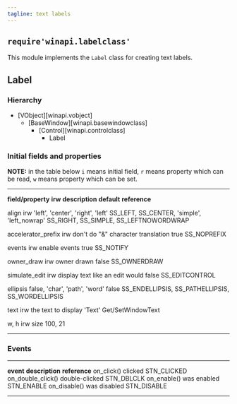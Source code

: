 ```yaml
---
tagline: text labels
---
```


## `require'winapi.labelclass'`

This module implements the `Label` class for creating text labels.

## Label

### Hierarchy

* [VObject][winapi.vobject]
	* [BaseWindow][winapi.basewindowclass]
		* [Control][winapi.controlclass]
			* Label

### Initial fields and properties

__NOTE:__ in the table below `i` means initial field, `r` means property
which can be read, `w` means property which can be set.

----------------------- -------- ----------------------------------------- -------------- ---------------------
__field/property__		__irw__	__description__									__default__		__reference__

align							irw		'left', 'center', 'right', 					'left'			SS_LEFT, SS_CENTER,
											'simple', 'left_nowrap' 											SS_RIGHT, SS_SIMPLE,
																														SS_LEFTNOWORDWRAP

accelerator_prefix		irw		don't do "&" character translation			true				SS_NOPREFIX

events						irw		enable events										true				SS_NOTIFY

owner_draw					irw		owner drawn											false				SS_OWNERDRAW

simulate_edit				irw		display text like an edit would				false				SS_EDITCONTROL

ellipsis									false, 'char', 'path', 'word'					false				SS_ENDELLIPSIS,
																														SS_PATHELLIPSIS,
																														SS_WORDELLIPSIS


text							irw		the text to display								'Text'			Get/SetWindowText

w, h							irw		size													100, 21
----------------------- -------- ----------------------------------------- -------------- ---------------------

### Events

-------------------------------- -------------------------------------------- ----------------------
__event__								__description__										__reference__
on_click()								clicked													STN_CLICKED
on_double_click()						double-clicked											STN_DBLCLK
on_enable()								was enabled												STN_ENABLE
on_disable()							was disabled											STN_DISABLE
--------------------------------	-------------------------------------------- ---------------------
